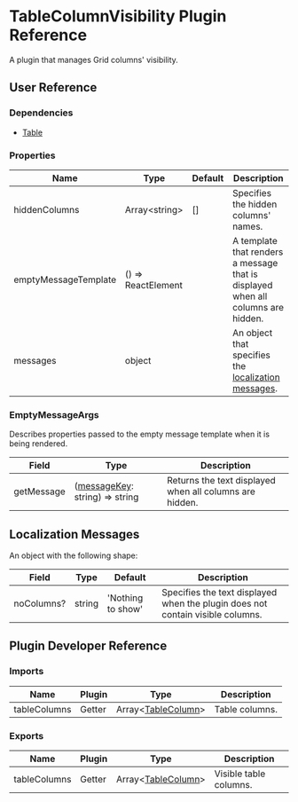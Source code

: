 # TableColumnVisibility Plugin Reference

A plugin that manages Grid columns' visibility.

## User Reference

### Dependencies

- [Table](table.md)

### Properties

Name | Type | Default | Description
-----|------|---------|------------
hiddenColumns | Array&lt;string&gt; | [] | Specifies the hidden columns' names.
emptyMessageTemplate | () => ReactElement | | A template that renders a message that is displayed when all columns are hidden.
messages | object | | An object that specifies the [localization messages](#localization-messages).

### <a name="empty-message-args"></a>EmptyMessageArgs

Describes properties passed to the empty message template when it is being rendered.

Field | Type | Description
------|------|------------
getMessage | ([messageKey](#localization-messages): string) => string | Returns the text displayed when all columns are hidden.

## Localization Messages

An object with the following shape:

Field | Type | Default | Description
------|------|---------|------------
noColumns? | string | 'Nothing to show' | Specifies the text displayed when the plugin does not contain visible columns.

## Plugin Developer Reference

### Imports

Name | Plugin | Type | Description
-----|--------|------|------------
tableColumns | Getter | Array&lt;[TableColumn](table.md#tablecolumn)&gt; | Table columns.

### Exports

Name | Plugin | Type | Description
-----|--------|------|------------
tableColumns | Getter | Array&lt;[TableColumn](table.md#tablecolumn)&gt; | Visible table columns.
